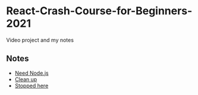 # React-Crash-Course-for-Beginners-2021
Video project and my notes
## Notes

- [Need Node.js](https://youtu.be/Dorf8i6lCuk?t=1267)
- [Clean up](https://youtu.be/Dorf8i6lCuk?t=1695)
- [Stopped here](https://youtu.be/Dorf8i6lCuk?t=1940)


